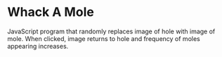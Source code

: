 # Whack A Mole

JavaScript program that randomly replaces image of hole with image of mole.  When clicked, image returns to hole and frequency of moles appearing increases.


